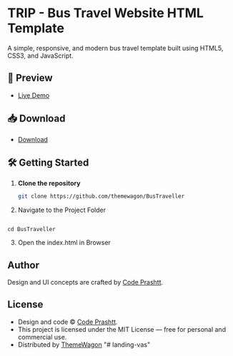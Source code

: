 # TRIP - Bus Travel Website HTML Template

A simple, responsive, and modern bus travel template built using HTML5, CSS3, and JavaScript.

## 🚀 Preview

- [Live Demo](https://themewagon.github.io/BusTraveller/)

## 📥 Download

- [Download](https://github.com/prashtt/BusTravel-website)

## 🛠 Getting Started

1. **Clone the repository**

   ```bash
   git clone https://github.com/themewagon/BusTraveller
   ```

2. Navigate to the Project Folder

```

cd BusTraveller

```

3. Open the index.html in Browser

## Author

Design and UI concepts are crafted by [Code Prashtt](https://github.com/prashtt).

## License

- Design and code © [Code Prashtt](https://github.com/prashtt).
- This project is licensed under the MIT License — free for personal and commercial use.
- Distributed by [ThemeWagon](https://themewagon.com)
"# landing-vas" 
